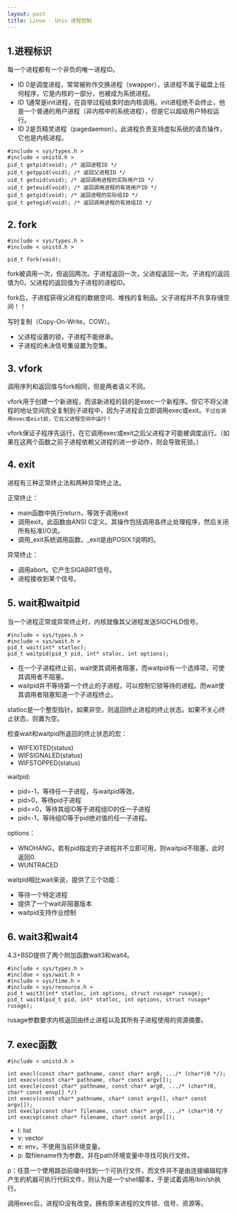 ```yaml
---
layout: post
title: Linux - Unix 进程控制
--- 
```

## 1.进程标识
每一个进程都有一个非负的唯一进程ID。

* ID 0是调度进程，常常被称作交换进程（swapper），该进程不属于磁盘上任何程序，它是内核的一部分，也被成为系统进程。
* ID 1通常是init进程，在自举过程结束时由内核调用。init进程绝不会终止，他是一个普通的用户进程（非内核中的系统进程），但是它以超级用户特权运行。
* ID 2是页精灵进程（pagedaemon）。此进程负责支持虚拟系统的请页操作，它也是内核进程。

<pre><code class="language-c">#include < sys/types.h >
#include < unistd.h >
pid_t getpid(void); /* 返回进程ID */
pid_t getppid(void); /* 返回父进程ID */
uid_t getuid(void); /* 返回调用进程的实际用户ID */
uid_t geteuid(void); /* 返回调用进程的有效用户ID */
gid_t getgid(void); /* 返回进程的实际组ID */
gid_t getegid(void); /* 返回调用进程的有效组ID */
</code></pre>


## 2. fork
<pre><code class="language-c">#include < sys/types.h >
#include < unistd.h >

pid_t fork(void);
</code></pre>

fork被调用一次，但返回两次。子进程返回一次，父进程返回一次。子进程的返回值为0，父进程的返回值为子进程的进程ID。

fork后，子进程获得父进程的数据空间、堆栈的复制品。父子进程并不共享存储空间！！

写时复制（Copy-On-Write，COW）。

* 父进程设置的锁，子进程不能继承。
* 子进程的未决信号集设置为空集。


## 3. vfork
调用序列和返回值与fork相同，但是两者语义不同。

vfork用于创建一个新进程，而该新进程的目的是exec一个新程序。但它不将父进程的地址空间完全复制到子进程中，因为子进程会立即调用exec或exit。`不过在调用exec或eixt前，它在父进程空间中运行！`

vfork保证子程序先运行，在它调用exec或exit之后父进程才可能被调度运行。（如果在这两个函数之前子进程依赖父进程的进一步动作，则会导致死锁。）

## 4. exit
进程有三种正常终止法和两种异常终止法。

正常终止：

* main函数中执行return，等效于调用exit
* 调用exit，此函数由ANSI C定义。其操作包括调用各终止处理程序，然后关闭所有标准I/O流。
* 调用_exit系统调用函数。_exit是由POSIX.1说明的。

异常终止：

* 调用abort。它产生SIGABRT信号。
* 进程接收到某个信号。


## 5. wait和waitpid
当一个进程正常或异常终止时，内核就像其父进程发送SIGCHLD信号。

<pre><code class="language-c">#include < sys/types.h >
#include < sys/wait.h >
pid_t wait(int* statloc);
pid_t waitpid(pid_t pid, int* staloc, int options);
</code></pre>

* 在一个子进程终止前，wait使其调用者阻塞，而waitpid有一个选择项，可使其调用者不阻塞。
* waitpid并不等待第一个终止的子进程，可以控制它锁等待的进程。而wait使其调用者阻塞知道一个子进程终止。

statloc是一个整型指针。如果非空，则返回终止进程的终止状态。如果不关心终止状态，则置为空。

检查wait和waitpid所返回的终止状态的宏：
* WIFEXITED(status)
* WIFSIGNALED(status)
* WIFSTOPPED(status)

waitpid:

* pid=-1，等待任一子进程，与waitpid等效。
* pid>0，等待pid子进程
* pid==0，等待其组ID等于进程组ID的任一子进程
* pid<-1，等待组ID等于pid绝对值的任一子进程。

options：

* WNOHANG，若有pid指定的子进程并不立即可用，则waitpid不阻塞，此时返回0.
* WUNTRACED

waitpid相比wait来说，提供了三个功能：
* 等待一个特定进程
* 提供了一个wait非阻塞版本
* waitpid支持作业控制


## 6. wait3和wait4
4.3+BSD提供了两个附加函数wait3和wait4。
<pre><code class="language-c">#include < sys/types.h >
#incldue < sys/wait.h >
#include < sys/time.h >
#include < sys/resource.h >
pid_t wait3(int* statloc, int options, struct rusage* rusage);
pid_t wait4(pid_t pid, int* statloc, int options, struct rusage* rusage);
</code></pre>

rusage参数要求内核返回由终止进程以及其所有子进程使用的资源摘要。

## 7. exec函数
<pre><code class="language-c">#include < unistd.h >

int execl(const char* pathname, const char* arg0, .../* (char*)0 */);
int execv(const char* pathname, char* const argv[]);
int execle(const char* pathname, const char* arg0, .../* (char*)0, char* const envp[] */)
int execv(const char* pathname, char* const argv[], char* const argv[]);
int execlp(const char* filename, const char* arg0, .../* (char*)0 */
int execvp(const char* filename, char* const argv[]);
</code></pre>

* l: list
* v: vector
* e: env，不使用当前环境变量。
* p: 取filename作为参数，并在path环境变量中寻找可执行文件。

p：任意一个使用路劲前缀中找到一个可执行文件，而文件并不是由连接编辑程序产生的机器可执行代码文件，则认为是一个shell脚本，于是试着调用/bin/sh执行。

调用exec后，进程ID没有改变。拥有原来进程的文件锁、信号、资源等。